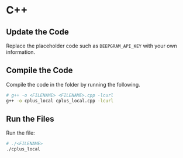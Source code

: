 # C++

## Update the Code

Replace the placeholder code such as `DEEPGRAM_API_KEY` with your own information.

## Compile the Code

Compile the code in the folder by running the following.

```bash
# g++ -o <FILENAME> <FILENAME>.cpp -lcurl
g++ -o cplus_local cplus_local.cpp -lcurl
```

## Run the Files

Run the file:

```bash
# ./<FILENAME>
./cplus_local
```
